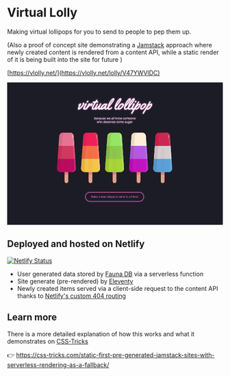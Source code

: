 # Virtual Lolly

Making virtual lollipops for you to send to people to pep them up.

(Also a proof of concept site demonstrating a [Jamstack](https://jamstack.org) approach where newly created content is rendered from a content API, while a static render of it is being built into the site for future )

[https://vlolly.net/](https://vlolly.net/lolly/V47YWVlDC)

![](vlolly-screenshot.jpg)




## Deployed and hosted on Netlify

[![Netlify Status](https://api.netlify.com/api/v1/badges/ea24a6f2-024b-4d26-94c2-69d7ed96516d/deploy-status)](https://app.netlify.com/sites/vlolly/deploys)

- User generated data stored by [Fauna DB](https://www.fauna.com) via a serverless function
- Site generate (pre-rendered) by [Eleventy](https://11ty.io)
- Newly created items served via a client-side request to the content API thanks to [Netlify's custom 404 routing](https://www.netlify.com/docs/redirects/?utm_source=github&utm_medium=vlolly-pnh&utm_campaign=devex#custom-404)

## Learn more

There is a more detailed explanation of how this works and what it demonstrates on [CSS-Tricks](https://css-tricks.com/static-first-pre-generated-jamstack-sites-with-serverless-rendering-as-a-fallback/)

👉 https://css-tricks.com/static-first-pre-generated-jamstack-sites-with-serverless-rendering-as-a-fallback/
